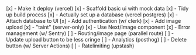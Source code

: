  [x] - Make it deploy (vercel)
 [x] - Scaffold basic ui with mock data
 [x] - Tidy up build process
 [x] - Actually set up a database (vercel postgres)
 [x] - Attach database to UI
 [x] - Add authentication (w/ clerk)
 [x] - Add image upload
 [x] - "taint" (server-only)
 [x] - Use Next/Image component
 [x] - Error management (w/ Sentry)
 [ ] - Routing/image page (parallel route)
 [ ] - Update upload button to be less cringe
 [ ] - Analytics (posthog)
 [ ] - Delete button (w/ Server Actions)
 [ ] - Ratelimiting (upstash)